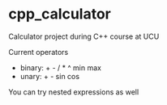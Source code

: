 # cpp_calculator
Calculator project during C++ course at UCU

Current operators
- binary: + - / * ^ min max
- unary: + - sin cos

You can try nested expressions as well